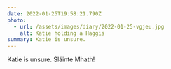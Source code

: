 ```yaml
---
date: 2022-01-25T19:58:21.790Z
photo:
  - url: /assets/images/diary/2022-01-25-vgjeu.jpg
    alt: Katie holding a Haggis
summary: Katie is unsure.
---
```

Katie is unsure. Sláinte Mhath!
